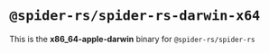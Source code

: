 # `@spider-rs/spider-rs-darwin-x64`

This is the **x86_64-apple-darwin** binary for `@spider-rs/spider-rs`

